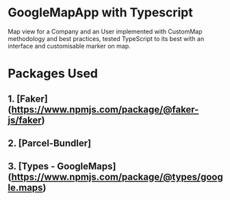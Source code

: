 # GoogleMapApp with Typescript
 Map view for a Company and an User implemented with CustomMap methodology and best practices, tested TypeScript to its best with an interface and customisable marker on map.

# Packages Used
## 1. [Faker] (https://www.npmjs.com/package/@faker-js/faker)
## 2. [Parcel-Bundler]
## 3. [Types - GoogleMaps] (https://www.npmjs.com/package/@types/google.maps)
